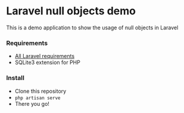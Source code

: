 # Laravel null objects demo

This is a demo application to show the usage of null objects in Laravel

### Requirements

- [All Laravel requirements](https://laravel.com/docs/5.8#server-requirements)
- SQLite3 extension for PHP

### Install

- Clone this repository
- `php artisan serve`
- There you go!